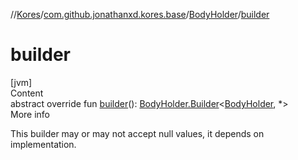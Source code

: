 //[Kores](../../index.md)/[com.github.jonathanxd.kores.base](../index.md)/[BodyHolder](index.md)/[builder](builder.md)



# builder  
[jvm]  
Content  
abstract override fun [builder](builder.md)(): [BodyHolder.Builder](-builder/index.md)<[BodyHolder](index.md), *>  
More info  


This builder may or may not accept null values, it depends on implementation.

  



